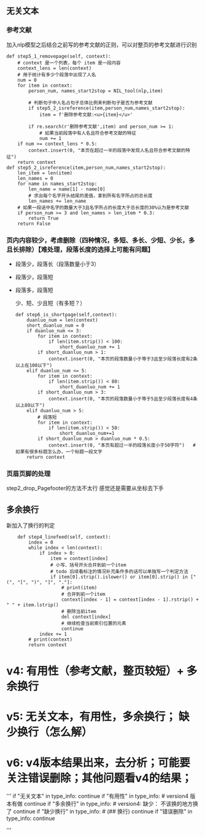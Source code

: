 ## 无关文本

### 参考文献

加入nlp模型之后结合之前写的参考文献的正则，可以对整页的参考文献进行识别

```
def step5_1_removepage(self, context):
    # context 是一个列表，每个 item 是一段内容
    context_lens = len(context)
    # 用于统计有多少个段落中出现了人名
    num = 0
    for item in context:
        person_num, names_start2stop = NIL_tool(nlp,item)

        # 判断句子中人名占句子总体比例来判断句子是否为参考文献
        if step5_2_isreference(item,person_num,names_start2stop):
            item = f'删除参考文献:<u>{item}</u>'

        if re.search(r'删除参考文献',item) and person_num >= 1:
            # 如果当前段落中有人名且符合参考文献的特征
            num += 1
    if num >= context_lens * 0.5:
        context.insert(0, "本页在超过一半的段落中发现人名且符合参考文献的特征")
    return context
def step5_2_isreference(item,person_num,names_start2stop):
    len_item = len(item)
    len_names = 0
    for name in names_start2stop:
        len_name = name[1] - name[0]
        # 求出每个名字开头结尾的差值，拿到所有名字所占的总长度
        len_names += len_name
    # 如果一段话中名字的数量大于3且名字所占的长度大于总长度的30%认为是参考文献
    if person_num >= 3 and len_names > len_item * 0.3:
        return True
    return False
```



### 页内内容较少，考虑删除（四种情况，多短、多长、少短、少长，多且长排除）【难处理，段落长度的选择上可能有问题】

- 段落少，段落长（段落数量小于3）

- 段落少，段落短

- 段落多，段落短

  少、短、少且短（有多短？）

  ```
  def step6_is_shortpage(self,context):
      duanluo_num = len(context)
      short_duanluo_num = 0
      if duanluo_num <= 3:
          for item in context:
              if len(item.strip()) < 100:
                  short_duanluo_num += 1
          if short_duanluo_num > 1:
              context.insert(0, "本页的段落数量小于等于3且至少段落长度有2条以上在100以下")
      elif duanluo_num <= 5:
          for item in context:
              if len(item.strip()) < 80:
                  short_duanluo_num += 1
          if short_duanluo_num > 3:
              context.insert(0, "本页的段落数量小于等于5且至少段落长度有4条以上80以下")
      elif duanluo_num > 5:
          # 段落短
          for item in context:
              if len(item.strip()) < 50:
                  short_duanluo_num+=1
          if short_duanluo_num > duanluo_num * 0.5:
              context.insert(0, "本页有超过一半的段落长度小于50字符")   # 如果有很多标题怎么办，一个标题一段文字
      return context
  ```

### 页眉页脚的处理

step2_drop_Pagefooter的方法不太行   感觉还是需要从坐标去下手

## 多余换行

新加入了换行的判定

```
    def step4_linefeed(self, context):
        index = 0
        while index < len(context):
            if index > 0:
                item = context[index]
                # 小写、括号开头合并到前一个item
                # todo 后续看标注的情况补充条件多的话可以单独写一个判定方法
                if item[0].strip().islower() or item[0].strip() in ["(", "[", ")", "]", "."]:
                    # print(item)
                    # 合并到前一个item
                    context[index - 1] = context[index - 1].rstrip() + " " + item.lstrip()
                    # 删除当前item
                    del context[index]
                    # 继续检查当前索引位置的元素
                    continue
            index += 1
        # print(context)
        return context
```

# v4: 有用性（参考文献，整页较短）+ 多余换行
# v5: 无关文本，有用性，多余换行； 缺少换行（怎么解）
# v6: v4版本结果出来，去分析；可能要关注错误删除；其他问题看v4的结果；

'''
  if "无关文本" in type_info:
      continue
  if "有用性" in type_info: # version4 版本有做
      continue
  if "多余换行" in type_info: # version4: 缺少： 不该换的地方换了
      continue
  if "缺少换行" in type_info: # (## 换行)
      continue
  if "错误删除" in type_info:
      continue

'''
